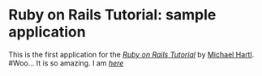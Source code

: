 # Ruby on Rails Tutorial: sample application

This is the first application for the
[*Ruby on Rails Tutorial*](http://railstutorial.org/)
by [Michael Hartl](http://michaelhartl.com/).
#Woo... It is so amazing.
I am [*here*](http://railstutorial-china.org/chapter1.html#section-1-3)